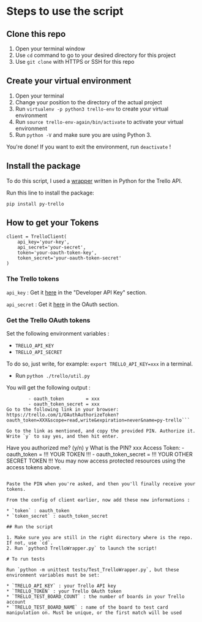 # Steps to use the script

## Clone this repo 

1. Open your terminal window
2. Use `cd` command to go to your desired directory for this project 
3. Use `git clone` with HTTPS or SSH for this repo 

## Create your virtual environment 

1. Open your terminal
2. Change your position to the directory of the actual project 
3. Run `virtualenv -p python3 trello-env` to create your virtual environment 
4. Run `source trello-env-again/bin/activate` to activate your virtual environment 
5. Run `python -V` and make sure you are using Python 3. 

You're done! If you want to exit the environment, run `deactivate` !

## Install the package 
To do this script, I used a [wrapper](https://github.com/sarumont/py-trello) written in Python for the Trello API. 

Run this line to install the package: 

`pip install py-trello`



## How to get your Tokens 

    client = TrelloClient(
        api_key='your-key',
        api_secret='your-secret',
        token='your-oauth-token-key',
        token_secret='your-oauth-token-secret'
    )

### The Trello tokens 

`api_key` : Get it [here](https://trello.com/app-key) in the "Developer API Key" section.

`api_secret` : Get it [here](https://trello.com/app-key) in the OAuth section.

### Get the Trello OAuth tokens

Set the following environment variables : 

* `TRELLO_API_KEY`
* `TRELLO_API_SECRET`

To do so, just write, for example: `export TRELLO_API_KEY=xxx` in a terminal.

*  Run `python ./trello/util.py`

You will get the following output : 

```Request Token:    
        - oauth_token        = xxx
        - oauth_token_secret = xxx
Go to the following link in your browser:
https://trello.com/1/OAuthAuthorizeToken?oauth_token=XXX&scope=read,write&expiration=never&name=py-trello```

Go to the link as mentioned, and copy the provided PIN. Authorize it. Write `y` to say yes, and then hit enter. 
```
Have you authorized me? (y/n) y
What is the PIN? xxx
Access Token:
    - oauth_token        = !!! YOUR TOKEN !!! 
    - oauth_token_secret = !!! YOUR OTHER SECRET TOKEN !!!
You may now access protected resources using the access tokens above.
```

Paste the PIN when you're asked, and then you'll finally receive your tokens. 

From the config of client earlier, now add these new informations : 

* `token` : oauth_token
* `token_secret` : oauth_token_secret

## Run the script 

1. Make sure you are still in the right directory where is the repo. If not, use `cd`.
2. Run `python3 TrelloWrapper.py` to launch the script! 

# To run tests 

Run `python -m unittest tests/Test_TrelloWrapper.py`, but these environment variables must be set: 

* `TRELLO_API_KEY` : your Trello API key
* `TRELLO_TOKEN` : your Trello OAuth token
* `TRELLO_TEST_BOARD_COUNT` : the number of boards in your Trello account
* `TRELLO_TEST_BOARD_NAME` : name of the board to test card manipulation on. Must be unique, or the first match will be used
